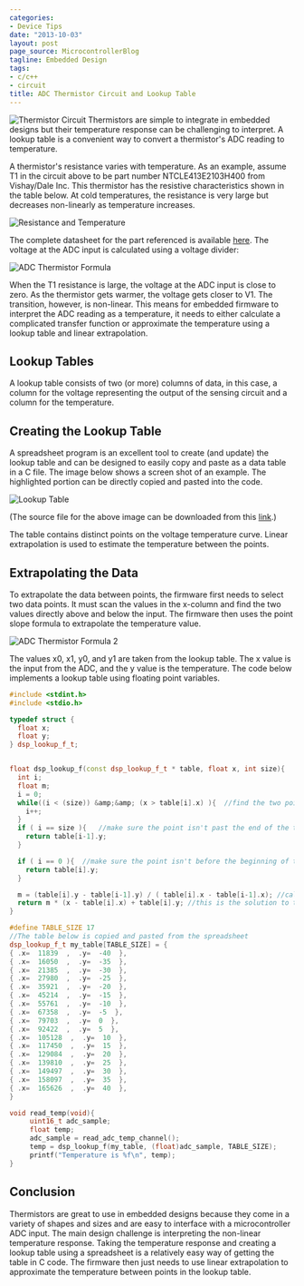 ```yaml
---
categories:
- Device Tips
date: "2013-10-03"
layout: post
page_source: MicrocontrollerBlog
tagline: Embedded Design
tags:
- c/c++
- circuit
title: ADC Thermistor Circuit and Lookup Table
---
```




![Thermistor Circuit](/images/thermistor-circuit.svg)
Thermistors are simple to integrate in embedded designs but their temperature
response can be challenging to interpret.  A lookup table is a convenient way
to convert a thermistor's ADC reading to temperature.

A thermistor's resistance varies with temperature.  As an example, assume T1
in the circuit above to be part number NTCLE413E2103H400 from
Vishay/Dale Inc. This thermistor has the resistive characteristics shown
in the table below.  At cold temperatures, the resistance is very large
but decreases non-linearly as temperature increases.


![Resistance and Temperature](/images/resistance-temperature.svg)


The complete datasheet for the part referenced is available [here](http://www.vishay.com/docs/29078/ntcle413.pdf).  The
voltage at the ADC input is calculated using a voltage divider:

![ADC Thermistor Formula](/images/adc-thermistor-formula1.svg)


When the T1 resistance is large, the voltage at the ADC input is close to
zero.  As the thermistor gets warmer, the voltage gets closer to V1.  The
transition, however, is non-linear.  This means for embedded firmware to
interpret the ADC reading as a temperature, it needs to either calculate
a complicated transfer function or approximate the temperature using a lookup
table and linear extrapolation.

## Lookup Tables

A lookup table consists of two (or more) columns of data, in this case, a column
for the voltage representing the output of the sensing circuit and a column for
the temperature.

## Creating the Lookup Table

A spreadsheet program is an excellent tool to create (and update) the lookup
table and can be designed to easily copy and paste as a data table in a C
file.  The image below shows a screen shot of an example.  The highlighted
portion can be directly copied and pasted into the code.

![Lookup Table](/images/lookup-table-shot.svg)


(The source file for the above image can be downloaded from
this [link](https://dl.dropbox.com/u/33863234/CoActionOS/lookup-table-sheet.xlsx).)

The table contains distinct points on the voltage temperature curve.  Linear
extrapolation is used to estimate the temperature between the points.

## Extrapolating the Data

To extrapolate the data between points, the firmware first needs to select two
data points.  It must scan the values in the x-column and find the two values
directly above and below the input.  The firmware then uses the point slope
formula to extrapolate the temperature value.

![ADC Thermistor Formula 2](/images/adc-thermistor-formula2.svg)

The values x0, x1, y0, and y1 are taken from the lookup table.  The x value is
the input from the ADC, and the y value is the temperature.  The code below
implements a lookup table using floating point variables.

```c++
#include <stdint.h>
#include <stdio.h>

typedef struct {
  float x;
  float y;
} dsp_lookup_f_t;


float dsp_lookup_f(const dsp_lookup_f_t * table, float x, int size){
  int i;
  float m;
  i = 0;
  while((i < (size)) &amp;&amp; (x > table[i].x) ){  //find the two points in the table to use
    i++;
  }
  if ( i == size ){   //make sure the point isn't past the end of the table
    return table[i-1].y;
  }

  if ( i == 0 ){  //make sure the point isn't before the beginning of the table
    return table[i].y;
  }

  m = (table[i].y - table[i-1].y) / ( table[i].x - table[i-1].x); //calculate the slope
  return m * (x - table[i].x) + table[i].y; //this is the solution to the point slope formula
}

#define TABLE_SIZE 17
//The table below is copied and pasted from the spreadsheet
dsp_lookup_f_t my_table[TABLE_SIZE] = {          
{ .x=  11839  ,  .y=  -40  },
{ .x=  16050  ,  .y=  -35  },
{ .x=  21385  ,  .y=  -30  },
{ .x=  27980  ,  .y=  -25  },
{ .x=  35921  ,  .y=  -20  },
{ .x=  45214  ,  .y=  -15  },
{ .x=  55761  ,  .y=  -10  },
{ .x=  67358  ,  .y=  -5  },
{ .x=  79703  ,  .y=  0  },
{ .x=  92422  ,  .y=  5  },
{ .x=  105128  ,  .y=  10  },
{ .x=  117450  ,  .y=  15  },
{ .x=  129084  ,  .y=  20  },
{ .x=  139810  ,  .y=  25  },
{ .x=  149497  ,  .y=  30  },
{ .x=  158097  ,  .y=  35  },
{ .x=  165626  ,  .y=  40  },
}  

void read_temp(void){
     uint16_t adc_sample;
     float temp;
     adc_sample = read_adc_temp_channel();
     temp = dsp_lookup_f(my_table, (float)adc_sample, TABLE_SIZE);
     printf("Temperature is %f\n", temp);
}
``` 

## Conclusion

Thermistors are great to use in embedded designs because they come in a variety
of shapes and sizes and are easy to interface with a microcontroller ADC input.  The
main design challenge is interpreting the non-linear temperature response.  Taking
the temperature response and creating a lookup table using a spreadsheet is a
relatively easy way of getting the table in C code.  The firmware then just
needs to use linear extrapolation to approximate the temperature between
points in the lookup table.
